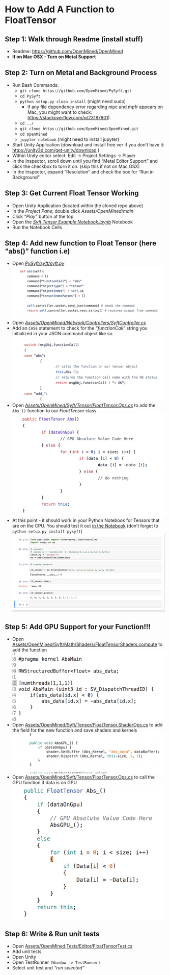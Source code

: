 # How to Add A Function to FloatTensor

## Step 1: Walk through Readme (install stuff)

- Readme: https://github.com/OpenMined/OpenMined
- **If on Mac OSX - Turn on Metal Support**

## Step 2: Turn on Metal and Background Process
- Run Bash Commands:
	- `git clone https://github.com/OpenMined/PySyft.git`
	- `cd PySyft`
	- `python setup.py clean install` (might need sudo)
		- if any file dependency error regarding mpc and mpfr appears on Mac, you might want to check: https://stackoverflow.com/q/23187801).
	- `cd ../`
	- `git clone https://github.com/OpenMined/OpenMined.git`
	- `cd OpenMined`
	- `jupyter notebook`  (might need to install jupyter)
- Start Unity Application (download and install free ver if you don’t have it: https://unity3d.com/get-unity/download )
- Within Unity editor select: Edit -> Project Settings -> Player
- In the Inspector, scroll down until you find “Metal Editor Support” and click the checkbox to turn it on. (skip this if not on Mac OSX)
- In the Inspector, expand “Resolution” and check the box for “Run in Background”

## Step 3: Get Current Float Tensor Working

- Open Unity Application (located within the cloned repo above)
- In the *Project Pane*, double click *Assets/OpenMined/main*
- Click *“Play”* button at the top
- Open the *[Syft Tensor Example Notebook.ipynb](https://github.com/OpenMined/OpenMined/blob/master/notebooks/Syft%20Tensor%20Example%20Notebook.ipynb)* Notebook
- Run the Notebook Cells

## Step 4: Add new function to Float Tensor (here “abs()” function i.e)

- Open *[PySyft/syft/syft.py](https://github.com/OpenMined/PySyft/blob/master/syft/syft.py)*
![Syft Abs](/images/HowToAddFunctionToFloatTensor/syft_abs.png)
- Open *[Assets/OpenMined/Network/Controllers/SyftController.cs](https://github.com/OpenMined/OpenMined/blob/master/UnityProject/Assets/OpenMined/Syft/Tensor/FloatTensor.cs)*
- Add an `CASE` statement to check for the *“functionCall”* string you initialized in your JSON command object like so. 
![Case FloatTensor](/images/HowToAddFunctionToFloatTensor/case_floattensor.png)
- Open *[Assets/OpenMined/Syft/Tensor/FloatTensor.Ops.cs](https://github.com/OpenMined/OpenMined/blob/master/UnityProject/Assets/OpenMined/Syft/Tensor/FloatTensor.MutatingOps.cs)* to add the `Abs_()` function to our *FloatTensor* class.
![FloatTensor Abs](/images/HowToAddFunctionToFloatTensor/floattensor_abs.png)
- At this point - it should work in your Python Notebook for Tensors that are on the CPU. You should test it out [in the Notebook](https://github.com/OpenMined/OpenMined/blob/master/notebooks/Syft%20Tensor%20Example%20Notebook.ipynb) (don’t forget to `python setup.py install pysyft`)
![NB Example CPU](/images/HowToAddFunctionToFloatTensor/nb_ex_cpu.png)

## Step 5: Add GPU Support for your Function!!!

- Open [Assets/OpenMined/Syft/Math/Shaders/FloatTensorShaders.compute](https://github.com/OpenMined/OpenMined/blob/master/UnityProject/Assets/OpenMined/Syft/Math/Shaders/FloatTensorShaders.compute) to add the function
![Abs HLSL](/images/HowToAddFunctionToFloatTensor/abs_hlsl.png)
- Open [Assets/OpenMined/Syft/Tensor/FloatTensor.ShaderOps.cs](https://github.com/OpenMined/OpenMined/blob/master/UnityProject/Assets/OpenMined/Syft/Tensor/FloatTensor.ShaderOps.cs) to add the field for the new function and save shaders and kernels
![Abs GPU](/images/HowToAddFunctionToFloatTensor/abs_gpu.png)
- Open [Assets/OpenMined/Syft/Tensor/FloatTensor.Ops.cs](https://github.com/OpenMined/OpenMined/blob/master/UnityProject/Assets/OpenMined/Syft/Tensor/FloatTensor.Ops.cs) to call the GPU function if data is on GPU 
![FloatTensor Abs GPU](/images/HowToAddFunctionToFloatTensor/floattensor_abs_gpu.png)

## Step 6: Write & Run unit tests
- Open [Assets/OpenMined.Tests/Editor/FloatTensorTest.cs](https://github.com/OpenMined/OpenMined/blob/master/UnityProject/Assets/OpenMined.Tests/Editor/FloatTensorTest.cs)
- Add unit tests
- Open Unity
- Open TestRunner `(Window -> TestRunner)`
- Select unit test and *“run selected”*

